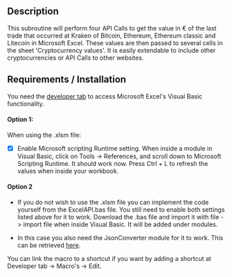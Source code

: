 ## Description
This subroutine will perform four API Calls to get the value in € of the last trade that occurred at Kraken of Bitcoin, Ethereum, Ethereum classic and Litecoin in Microsoft Excel. These values are then passed to several cells in the sheet 'Cryptocurrency values'. It is easily extendable to include other cryptocurrencies or API Calls to other websites. 

## Requirements / Installation
You need the [developer tab](https://msdn.microsoft.com/nl-nl/library/bb608625.aspx) to access Microsoft Excel's Visual Basic functionality. 

#### Option 1:
When using the .xlsm file:

- [x] Enable Microsoft scripting Runtime setting. When inside a module in Visual Basic, click on Tools -> References, and scroll down to Microsoft Scripting Runtime.
It should work now. Press Ctrl + L to refresh the values when inside your workbook.

#### Option 2
- If you do not wish to use the .xlsm file you can implement the code yourself from the ExcelAPI.bas file. You still need to enable both settings listed above for it to work. Download the .bas file and import it with file -> import file when inside Visual Basic. It will be added under modules. 

- In this case you also need the JsonConverter module for it to work. This can be retrieved [here](https://github.com/VBA-tools/VBA-JSON).

You can link the macro to a shortcut if you want by adding a shortcut at Developer tab -> Macro's -> Edit.
